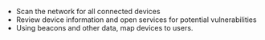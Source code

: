 
* Scan the network for all connected devices
* Review device information and open services for potential vulnerabilities
* Using beacons and other data, map devices to users.